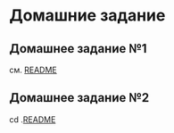# Домашние задание

## Домашнее задание №1
см. [README](/kubernetes-intro/README.md)

## Домашнее задание №2
cd .[README](/kubernetes-controllers/README.md)